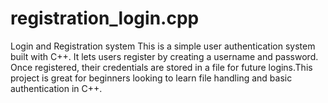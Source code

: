# registration_login.cpp
Login and Registration system
This is a simple user authentication system built with C++. It lets users register by creating a username and password. Once registered, their credentials are stored in a file for future logins.This project is great for beginners looking to learn file handling and basic authentication in C++.
